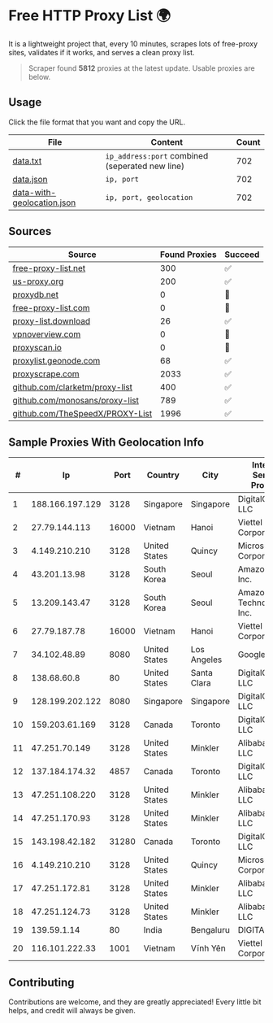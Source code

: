 
# Free HTTP Proxy List 🌍

It is a lightweight project that, every 10 minutes, scrapes lots of free-proxy sites, validates if it works, and serves a clean proxy list.


> Scraper found **5812** proxies at the latest update. Usable proxies are below.

## Usage

Click the file format that you want and copy the URL.


|File|Content|Count|
|----|-------|-----|
|[data.txt](https://raw.githubusercontent.com/themiralay/Proxy-List-World/master/data.txt)|`ip_address:port` combined (seperated new line)|702|
|[data.json](https://raw.githubusercontent.com/themiralay/Proxy-List-World/master/data.json)|`ip, port`|702|
|[data-with-geolocation.json](https://raw.githubusercontent.com/themiralay/Proxy-List-World/master/data-with-geolocation.json)|`ip, port, geolocation`|702|

## Sources

|Source|Found Proxies|Succeed|
|------|-------------|-------|
|[free-proxy-list.net](https://free-proxy-list.net)|300|✅|
|[us-proxy.org](https://www.us-proxy.org)|200|✅|
|[proxydb.net](http://proxydb.net)|0|🚫|
|[free-proxy-list.com](https://free-proxy-list.com/?page=&port=&type%5B%5D=http&type%5B%5D=https&up_time=0&search=Search)|0|🚫|
|[proxy-list.download](https://www.proxy-list.download/HTTP)|26|✅|
|[vpnoverview.com](https://vpnoverview.com/privacy/anonymous-browsing/free-proxy-servers)|0|🚫|
|[proxyscan.io](https://www.proxyscan.io)|0|🚫|
|[proxylist.geonode.com](https://proxylist.geonode.com/api/proxy-list?limit=300&page=1&sort_by=lastChecked&sort_type=desc&protocols=http,https)|68|✅|
|[proxyscrape.com](https://api.proxyscrape.com/v2/?request=displayproxies&protocol=http&timeout=10000&country=all&ssl=all&anonymity=all)|2033|✅|
|[github.com/clarketm/proxy-list](https://raw.githubusercontent.com/clarketm/proxy-list/master/proxy-list-raw.txt)|400|✅|
|[github.com/monosans/proxy-list](https://raw.githubusercontent.com/monosans/proxy-list/main/proxies/http.txt)|789|✅|
|[github.com/TheSpeedX/PROXY-List](https://raw.githubusercontent.com/TheSpeedX/PROXY-List/master/http.txt)|1996|✅|


## Sample Proxies With Geolocation Info

|#|Ip|Port|Country|City|Internet Service Provider|
|-|--|----|-------|----|-------------------------|
|1|188.166.197.129|3128|Singapore|Singapore|DigitalOcean, LLC|
|2|27.79.144.113|16000|Vietnam|Hanoi|Viettel Corporation|
|3|4.149.210.210|3128|United States|Quincy|Microsoft Corporation|
|4|43.201.13.98|3128|South Korea|Seoul|Amazon.com, Inc.|
|5|13.209.143.47|3128|South Korea|Seoul|Amazon Technologies Inc.|
|6|27.79.187.78|16000|Vietnam|Hanoi|Viettel Corporation|
|7|34.102.48.89|8080|United States|Los Angeles|Google LLC|
|8|138.68.60.8|80|United States|Santa Clara|DigitalOcean, LLC|
|9|128.199.202.122|8080|Singapore|Singapore|DigitalOcean, LLC|
|10|159.203.61.169|3128|Canada|Toronto|DigitalOcean, LLC|
|11|47.251.70.149|3128|United States|Minkler|Alibaba Cloud LLC|
|12|137.184.174.32|4857|Canada|Toronto|DigitalOcean, LLC|
|13|47.251.108.220|3128|United States|Minkler|Alibaba Cloud LLC|
|14|47.251.170.93|3128|United States|Minkler|Alibaba Cloud LLC|
|15|143.198.42.182|31280|Canada|Toronto|DigitalOcean, LLC|
|16|4.149.210.210|3128|United States|Quincy|Microsoft Corporation|
|17|47.251.172.81|3128|United States|Minkler|Alibaba Cloud LLC|
|18|47.251.124.73|3128|United States|Minkler|Alibaba Cloud LLC|
|19|139.59.1.14|80|India|Bengaluru|DIGITALOCEAN|
|20|116.101.222.33|1001|Vietnam|Vĩnh Yên|Viettel Corporation|



## Contributing

Contributions are welcome, and they are greatly appreciated! Every
little bit helps, and credit will always be given.

